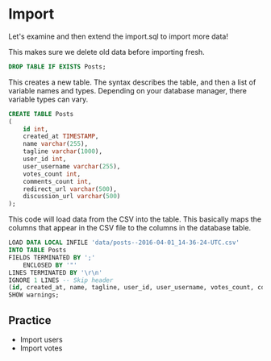 # Import

Let's examine and then extend the import.sql to import more data!

This makes sure we delete old data before importing fresh.
```sql
DROP TABLE IF EXISTS Posts;
```

This creates a new table. The syntax describes the table, and then a list of variable names and types.
Depending on your database manager, there variable types can vary.

```sql
CREATE TABLE Posts
(
	id int, 
	created_at TIMESTAMP, 
	name varchar(255), 
	tagline varchar(1000), 
	user_id int, 
	user_username varchar(255), 
	votes_count int, 
	comments_count int, 
	redirect_url varchar(500), 
	discussion_url varchar(500)
);
```

This code will load data from the CSV into the table. 
This basically maps the columns that appear in the CSV file to the columns in the database table.

```sql
LOAD DATA LOCAL INFILE 'data/posts--2016-04-01_14-36-24-UTC.csv'
INTO TABLE Posts
FIELDS TERMINATED BY ';'
    ENCLOSED BY '"'
LINES TERMINATED BY '\r\n'
IGNORE 1 LINES -- Skip header
(id, created_at, name, tagline, user_id, user_username, votes_count, comments_count, redirect_url, discussion_url);
SHOW warnings;
```

## Practice

* Import users
* Import votes
